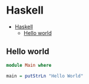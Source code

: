# Haskell

<!--ts-->
* [Haskell](hasekll.md#haskell)
   * [Hello world](hasekll.md#hello-world)

<!-- Added by: runner, at: Fri Jun  4 14:21:58 UTC 2021 -->

<!--te-->

## Hello world
```haskell
module Main where

main = putStrLn "Hello World"
```
